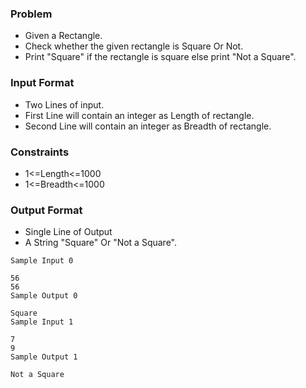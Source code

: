 ### Problem
- Given a Rectangle.
- Check whether the given rectangle is Square Or Not.
- Print "Square" if the rectangle is square else print "Not a Square".

### Input Format
- Two Lines of input.
- First Line will contain an integer as Length of rectangle.
- Second Line will contain an integer as Breadth of rectangle.

### Constraints
- 1<=Length<=1000
- 1<=Breadth<=1000

### Output Format
- Single Line of Output
- A String "Square" Or "Not a Square".

```
Sample Input 0

56
56
Sample Output 0

Square
Sample Input 1

7
9
Sample Output 1

Not a Square
```